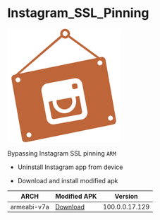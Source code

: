 # Instagram_SSL_Pinning


![IG](https://raw.githubusercontent.com/super-cracker/Instagram_SSL_Pinning/master/ig.png)

Bypassing Instagram SSL pinning `ARM` 

- Uninstall Instagram app from device

- Download and install modified apk


ARCH | Modified APK | Version
--- | --- | ---
armeabi-v7a | [Download](https://github.com/super-cracker/Instagram_SSL_Pinning/blob/master/instagram_v100.0.0.17.129.apk) | 100.0.0.17.129
